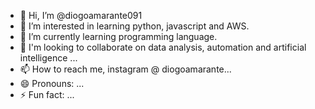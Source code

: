 - 👋 Hi, I’m @diogoamarante091
- 👀 I’m interested in learning python, javascript and AWS.
- 🌱 I’m currently learning programming language.
- 💞️ I'm looking to collaborate on data analysis, automation and artificial intelligence ...
- 📫 How to reach me, instagram @ diogoamarante...
- 😄 Pronouns: ...
- ⚡ Fun fact: ...

<!---
diogoamarante091/diogoamarante091 is a ✨ special ✨ repository because its `README.md` (this file) appears on your GitHub profile.
You can click the Preview link to take a look at your changes.
--->
